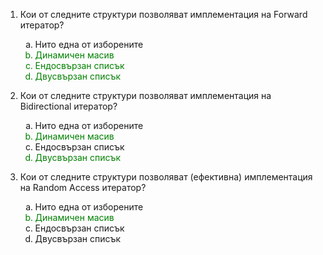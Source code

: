 1. Кои от следните структури позволяват имплементация на Forward итератор?
    
    <ol type="a">
        <li> Нито една от изборените </li>
        <li style="color:green"> Динамичен масив </li>
        <li style="color:green"> Ендосвързан списък </li>
        <li style="color:green"> Двусвързан списък </li>
    </ol> 

2. Кои от следните структури позволяват имплементация на Bidirectional итератор?
    
    <ol type="a">
        <li> Нито една от изборените </li>
        <li style="color:green"> Динамичен масив </li>
        <li> Ендосвързан списък </li>
        <li style="color:green"> Двусвързан списък </li>
    </ol> 

3. Кои от следните структури позволяват (ефективна) имплементация на Random Access итератор?
    
    <ol type="a">
        <li> Нито една от изборените </li>
        <li style="color:green"> Динамичен масив </li>
        <li> Ендосвързан списък </li>
        <li> Двусвързан списък </li>
    </ol> 